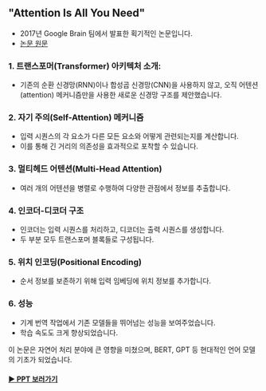 ## "Attention Is All You Need"
- 2017년 Google Brain 팀에서 발표한 획기적인 논문입니다.
- [논문 원문](https://arxiv.org/pdf/1706.03762)

### 1. 트랜스포머(Transformer) 아키텍처 소개:
- 기존의 순환 신경망(RNN)이나 합성곱 신경망(CNN)을 사용하지 않고, 오직 어텐션(attention) 메커니즘만을 사용한 새로운 신경망 구조를 제안했습니다.

### 2. 자기 주의(Self-Attention) 메커니즘
- 입력 시퀀스의 각 요소가 다른 모든 요소와 어떻게 관련되는지를 계산합니다.
- 이를 통해 긴 거리의 의존성을 효과적으로 포착할 수 있습니다.

### 3. 멀티헤드 어텐션(Multi-Head Attention)
- 여러 개의 어텐션을 병렬로 수행하여 다양한 관점에서 정보를 추출합니다.

### 4. 인코더-디코더 구조
- 인코더는 입력 시퀀스를 처리하고, 디코더는 출력 시퀀스를 생성합니다.
- 두 부분 모두 트랜스포머 블록들로 구성됩니다.
  
### 5. 위치 인코딩(Positional Encoding)
- 순서 정보를 보존하기 위해 입력 임베딩에 위치 정보를 추가합니다.

### 6. 성능
- 기계 번역 작업에서 기존 모델들을 뛰어넘는 성능을 보여주었습니다.
- 학습 속도도 크게 향상되었습니다.

이 논문은 자연어 처리 분야에 큰 영향을 미쳤으며, BERT, GPT 등 현대적인 언어 모델의 기초가 되었습니다.

#### [▶︎ PPT 보러가기](https://github.com/hwd0ng/You_Only_Look_Once/blob/main/YOLO_v1%E1%84%82%E1%85%A9%E1%86%AB%E1%84%86%E1%85%AE%E1%86%AB_%E1%84%87%E1%85%A1%E1%86%AF%E1%84%91%E1%85%AD.pdf)
